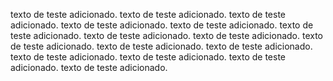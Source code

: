 texto de teste adicionado.
texto de teste adicionado.
texto de teste adicionado.
texto de teste adicionado.
texto de teste adicionado.
texto de teste adicionado.
texto de teste adicionado.
texto de teste adicionado.
texto de teste adicionado.
texto de teste adicionado.
texto de teste adicionado.
texto de teste adicionado.
texto de teste adicionado.
texto de teste adicionado.
texto de teste adicionado.
